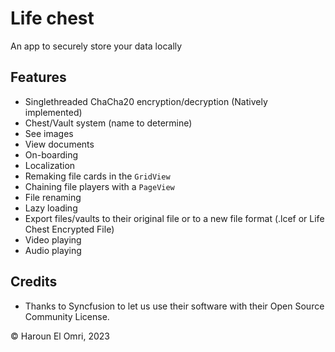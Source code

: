 # Life chest

An app to securely store your data locally

## Features

- Singlethreaded ChaCha20 encryption/decryption (Natively implemented)
- Chest/Vault system (name to determine)
- See images
- View documents
- On-boarding
- Localization
- Remaking file cards in the ``GridView``
- Chaining file players with a ``PageView``
- File renaming
- Lazy loading
- Export files/vaults to their original file or to a new file format (.lcef or Life Chest Encrypted
  File)
- Video playing
- Audio playing
  
## Credits
- Thanks to Syncfusion to let us use their software with their Open Source Community License. 
  
:copyright: Haroun El Omri, 2023
